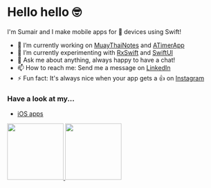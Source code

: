 # Hello hello 🤓

I'm Sumair and I make mobile apps for 🍎 devices using Swift!

- 🔭 I’m currently working on [MuayThaiNotes](https://github.com/sumairzamir/MuayThaiNotesApp) and [ATimerApp](https://github.com/sumairzamir/ATimerApp)
- 🌱 I’m currently experimenting with [RxSwift](https://github.com/ReactiveX/RxSwift) and [SwiftUI](https://github.com/sumairzamir/LandmarksApp)
- 💬 Ask me about anything, always happy to have a chat!
- 📫 How to reach me: Send me a message on [LinkedIn](https://www.linkedin.com/in/sumairzamir/)
- ⚡ Fun fact: It's always nice when your app gets a 👍 on [Instagram](https://www.instagram.com/p/CEgu9x4JVod/?igshid=w8wxbmgm359%E2%80%A6)

### Have a look at my...

- [iOS apps](https://apps.apple.com/gb/developer/sumair-zamir/id1524865598)

<a href="https://github.com/sumairzamir/MuayThaiNotesApp">
  <img src="https://github-readme-stats.vercel.app/api/pin/?username=sumairzamir&repo=MuayThaiNotesApp" height=130 />
</a>
<a href="https://github.com/sumairzamir/ATimerApp">
  <img src="https://github-readme-stats.vercel.app/api/pin/?username=sumairzamir&repo=ATimerApp" height=130 />
</a>

<!--
**sumairzamir/sumairzamir** is a ✨ _special_ ✨ repository because its `README.md` (this file) appears on your GitHub profile.

Here are some ideas to get you started:

- 🔭 I’m currently working on ...
- 🌱 I’m currently learning ...
- 👯 I’m looking to collaborate on ...
- 🤔 I’m looking for help with ...
- 💬 Ask me about ...
- 📫 How to reach me: ...
- 😄 Pronouns: ...
- ⚡ Fun fact: ...
-->
